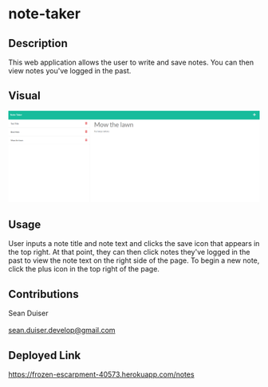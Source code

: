 # note-taker


## Description
This web application allows the user to write and save notes. You can then view notes you've logged in the past.

## Visual
![screenshot of webapp](./hw11%20screenshot.png)

## Usage
User inputs a note title and note text and clicks the save icon that appears in the top right. At that point, they can then click notes they've logged in the past to view the note text on the right side of the page. To begin a new note, click the plus icon in the top right of the page.

## Contributions
Sean Duiser
<br></br>
sean.duiser.develop@gmail.com

## Deployed Link
https://frozen-escarpment-40573.herokuapp.com/notes
